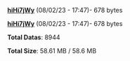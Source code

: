 [**hiHi7jWy**](/data/hiHi7jWy.txt) (08/02/23 - 17:47)- 678 bytes

[**hiHi7jWy**](/data/hiHi7jWy.txt) (08/02/23 - 17:47)- 678 bytes

**Total Datas**: 8944

**Total Size**: 58.61 MB / 58.6 MB